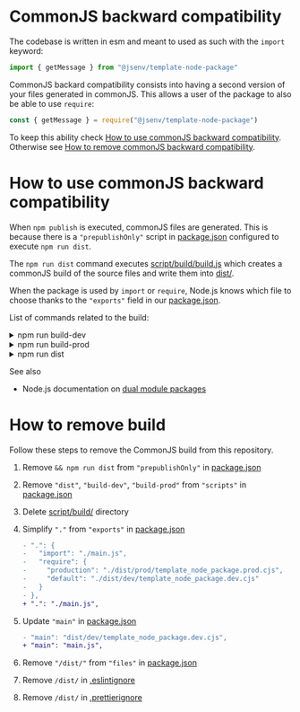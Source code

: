 # CommonJS backward compatibility

The codebase is written in esm and meant to used as such with the `import` keyword:

```js
import { getMessage } from "@jsenv/template-node-package"
```

CommonJS backard compatibility consists into having a second version of your files generated in commonJS. This allows a user of the package to also be able to use `require`:

```js
const { getMessage } = require("@jsenv/template-node-package")
```

To keep this ability check [How to use commonJS backward compatibility](#how-to-commonJS-backward-compatibility). Otherwise see [How to remove commonJS backward compatibility](#how-to-remove-commonJS-backward-compatibility).

# How to use commonJS backward compatibility

When `npm publish` is executed, commonJS files are generated. This is because there is a `"prepublishOnly"` script in [package.json](../../package.json#L59) configured to execute `npm run dist`.

The `npm run dist` command executes [script/build/build.js](../../script/build/build.js) which creates a commonJS build of the source files and write them into [dist/](../../dist/).

When the package is used by `import` or `require`, Node.js knows which file to choose thanks to the `"exports"` field in our [package.json](../../package.json#L23).

List of commands related to the build:

<details>
   <summary>npm run build-dev</summary>

Write commonjs files into `dist/dev/`.

</details>

<details>
   <summary>npm run build-prod</summary>

Write commonjs files into `dist/prod/`.

These files are generated to make commonjs build compatible with [production mode](../production_mode/production_mode.md).

</details>

<details>
   <summary>npm run dist</summary>

Generates both `dist/dev/` and `dist/prod/`

</details>

See also

- Node.js documentation on [dual module packages](https://nodejs.org/dist/latest-v16.x/docs/api/packages.html#packages_approach_2_isolate_state)

# How to remove build

Follow these steps to remove the CommonJS build from this repository.

1. Remove `&& npm run dist` from `"prepublishOnly"` in [package.json](../../package.json#L59)
2. Remove `"dist"`, `"build-dev"`, `"build-prod"` from `"scripts"` in [package.json](../../package.json#L46)
3. Delete [script/build/](../../script/build/) directory
4. Simplify `"."` from `"exports"` in [package.json](../../package.json#L18)

   ```diff
   - ".": {
   -   "import": "./main.js",
   -   "require": {
   -     "production": "./dist/prod/template_node_package.prod.cjs",
   -     "default": "./dist/dev/template_node_package.dev.cjs"
   -   }
   - },
   + ".": "./main.js",
   ```

5. Update `"main"` in [package.json](../../package.json#L38)

   ```diff
   - "main": "dist/dev/template_node_package.dev.cjs",
   + "main": "main.js",
   ```

6. Remove `"/dist/"` from `"files"` in [package.json](../../package.json#L40)

7. Remove `/dist/` in [.eslintignore](../../.eslintignore#L17)

8. Remove `/dist/` in [.prettierignore](../../.prettierignore#L12)
